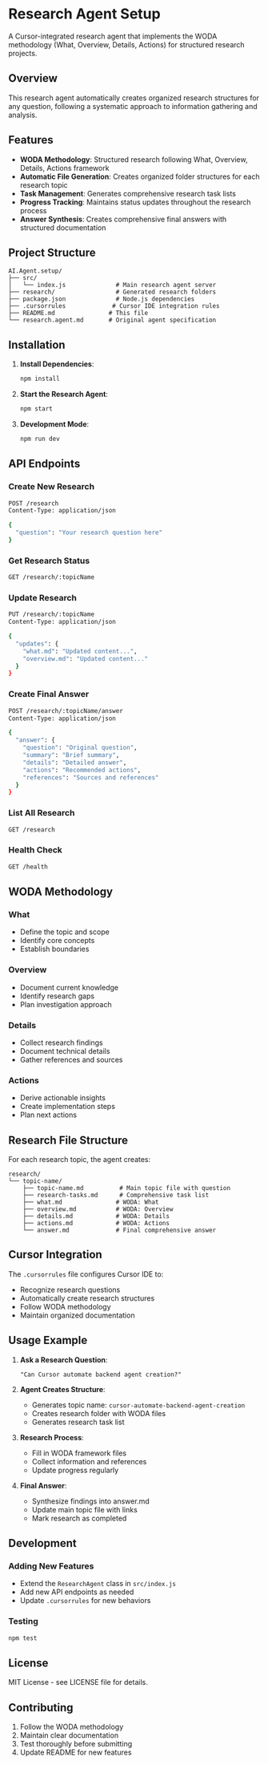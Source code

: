 # Research Agent Setup

A Cursor-integrated research agent that implements the WODA methodology (What, Overview, Details, Actions) for structured research projects.

## Overview

This research agent automatically creates organized research structures for any question, following a systematic approach to information gathering and analysis.

## Features

- **WODA Methodology**: Structured research following What, Overview, Details, Actions framework
- **Automatic File Generation**: Creates organized folder structures for each research topic
- **Task Management**: Generates comprehensive research task lists
- **Progress Tracking**: Maintains status updates throughout the research process
- **Answer Synthesis**: Creates comprehensive final answers with structured documentation

## Project Structure

```
AI.Agent.setup/
├── src/
│   └── index.js              # Main research agent server
├── research/                 # Generated research folders
├── package.json              # Node.js dependencies
├── .cursorrules             # Cursor IDE integration rules
├── README.md               # This file
└── research.agent.md       # Original agent specification
```

## Installation

1. **Install Dependencies**:
   ```bash
   npm install
   ```

2. **Start the Research Agent**:
   ```bash
   npm start
   ```

3. **Development Mode**:
   ```bash
   npm run dev
   ```

## API Endpoints

### Create New Research
```bash
POST /research
Content-Type: application/json

{
  "question": "Your research question here"
}
```

### Get Research Status
```bash
GET /research/:topicName
```

### Update Research
```bash
PUT /research/:topicName
Content-Type: application/json

{
  "updates": {
    "what.md": "Updated content...",
    "overview.md": "Updated content..."
  }
}
```

### Create Final Answer
```bash
POST /research/:topicName/answer
Content-Type: application/json

{
  "answer": {
    "question": "Original question",
    "summary": "Brief summary",
    "details": "Detailed answer",
    "actions": "Recommended actions",
    "references": "Sources and references"
  }
}
```

### List All Research
```bash
GET /research
```

### Health Check
```bash
GET /health
```

## WODA Methodology

### What
- Define the topic and scope
- Identify core concepts
- Establish boundaries

### Overview
- Document current knowledge
- Identify research gaps
- Plan investigation approach

### Details
- Collect research findings
- Document technical details
- Gather references and sources

### Actions
- Derive actionable insights
- Create implementation steps
- Plan next actions

## Research File Structure

For each research topic, the agent creates:

```
research/
└── topic-name/
    ├── topic-name.md          # Main topic file with question
    ├── research-tasks.md      # Comprehensive task list
    ├── what.md               # WODA: What
    ├── overview.md           # WODA: Overview  
    ├── details.md            # WODA: Details
    ├── actions.md            # WODA: Actions
    └── answer.md             # Final comprehensive answer
```

## Cursor Integration

The `.cursorrules` file configures Cursor IDE to:
- Recognize research questions
- Automatically create research structures
- Follow WODA methodology
- Maintain organized documentation

## Usage Example

1. **Ask a Research Question**:
   ```
   "Can Cursor automate backend agent creation?"
   ```

2. **Agent Creates Structure**:
   - Generates topic name: `cursor-automate-backend-agent-creation`
   - Creates research folder with WODA files
   - Generates research task list

3. **Research Process**:
   - Fill in WODA framework files
   - Collect information and references
   - Update progress regularly

4. **Final Answer**:
   - Synthesize findings into answer.md
   - Update main topic file with links
   - Mark research as completed

## Development

### Adding New Features
- Extend the `ResearchAgent` class in `src/index.js`
- Add new API endpoints as needed
- Update `.cursorrules` for new behaviors

### Testing
```bash
npm test
```

## License

MIT License - see LICENSE file for details.

## Contributing

1. Follow the WODA methodology
2. Maintain clear documentation
3. Test thoroughly before submitting
4. Update README for new features
